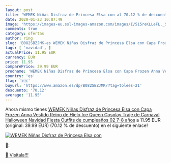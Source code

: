 ```yaml
---
layout: post
title: 'WEMEK Niñas Disfraz de Princesa Elsa con al 70.12 % de descuento'
date: 2020-01-23 10:07:49
image: 'https://images-eu.ssl-images-amazon.com/images/I/515reKLLeFL._SL200_.jpg'
comments: true
category: ofertas
author: ring
slug: 'B082SBZJMK-es WEMEK Niñas Disfraz de Princesa Elsa con Capa Frozen Anna...'
tags: [ 'navidad', ]
actualPrice: 11.95 EUR
currency: EUR
price: 11.95
comparePrice: 39.99 EUR
prodname: 'WEMEK Niñas Disfraz de Princesa Elsa con Capa Frozen Anna Vestido Reino de Hielo Ice Queen Cosplay Traje de Carnaval Halloween Navidad Fiesta Outfits de cumpleaños 02 7-8 años'
country: 'es'
flag: '🇪🇸'
buyurl: 'https://www.amazon.es/dp/B082SBZJMK/?tag=tolees-21'
descuento: '70.12'
average: '11.95'
---
```


Ahora mismo tienes [WEMEK Niñas Disfraz de Princesa Elsa con Capa Frozen Anna Vestido Reino de Hielo Ice Queen Cosplay Traje de Carnaval Halloween Navidad Fiesta Outfits de cumpleaños 02 7-8 años](https://www.amazon.es/dp/B082SBZJMK/?tag=tolees-21) a 11.95 EUR (original: 39.99 EUR) (70.12 %  de descuento) en el siguiente enlace!

[![WEMEK Niñas Disfraz de Princesa Elsa con](https://images-eu.ssl-images-amazon.com/images/I/515reKLLeFL._SL200_.jpg)](https://www.amazon.es/dp/B082SBZJMK/?tag=tolees-21)

🔎:


[🛒 Visítala!!!](https://www.amazon.es/dp/B082SBZJMK/?tag=tolees-21)
